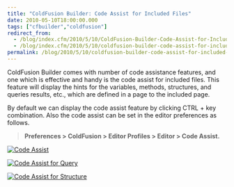 ```yaml
---
title: "ColdFusion Builder: Code Assist for Included Files"
date: 2010-05-10T18:00:00.000
tags: ["cfbuilder","coldfusion"]
redirect_from: 
  - /blog/index.cfm/2010/5/10/ColdFusion-Builder-Code-Assist-for-Included-Files/
  - /blog/index.cfm/2010/5/10/coldfusion-builder-code-assist-for-included-files/
permalink: /blog/2010/5/10/coldfusion-builder-code-assist-for-included-files/
---
```


ColdFusion Builder comes with number of code assistance features, and one which is effective and handy is the code assist for included files. This feature will display the hints for the variables, methods, structures, and queries results, etc., which are defined in a page to the included page.  

By default we can display the code assist feature by clicking CTRL + <space> key combination. Also the code assist can be set in the editor preferences as follows.   

> **Preferences > ColdFusion > Editor Profiles > Editor > Code Assist.**  
  
 [![Code Assist](/assets/images/blog/CFBCodeAssist1.png "Click to view enlarged Image")](/assets/images/blog/CFBCodeAssist1.png) 
 
 [![Code Assist for Query](/assets/images/blog/CFBCodeAssist_Query1.png "Click to view enlarged Image")](/assets/images/blog/CFBCodeAssist_Query1.png) 
 
 [![Code Assist for Structure](/assets/images/blog/CFBCodeAssist_Struct1.png "Click to view enlarged Image")](/assets/images/blog/CFBCodeAssist_Struct1.png)
 